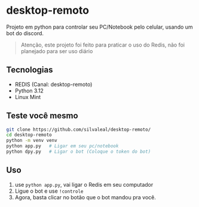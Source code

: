 # desktop-remoto
Projeto em python para controlar seu PC/Notebook pelo celular, usando um bot do discord.

> Atenção, este projeto foi feito para praticar o uso do Redis, não foi planejado para ser uso diário

## Tecnologias
- REDIS (Canal: desktop-remoto)
- Python 3.12
- Linux Mint 

## Teste você mesmo
```bash
git clone https://github.com/silvaleal/desktop-remoto/
cd desktop-remoto
python -m venv venv
python app.py   # Ligar em seu pc/notebook
python dpy.py   # Ligar o bot (Coloque o token do bot)
```

## Uso
1. use `python app.py`, vai ligar o Redis em seu computador
2. Ligue o bot e use `!controle`
3. Agora, basta clicar no botão que o bot mandou pra você. 
